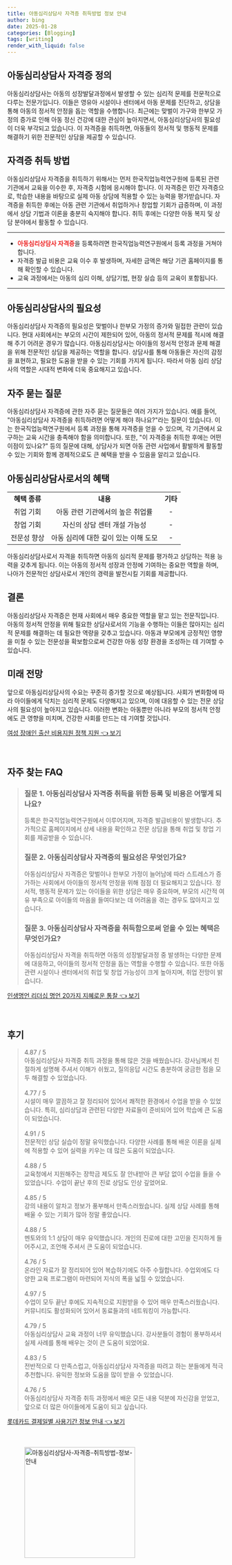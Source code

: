 ```yaml
---
title: 아동심리상담사 자격증 취득방법 정보 안내
author: bing
date: 2025-01-28
categories: [Blogging]
tags: [writing]
render_with_liquid: false
---
```



<h2 id='아동심리상담사_자격증_정의'>아동심리상담사 자격증 정의</h2>

<p>아동심리상담사는 아동의 성장발달과정에서 발생할 수 있는 심리적 문제를 전문적으로 다루는 전문가입니다. 이들은 영유아 시설이나 센터에서 아동 문제를 진단하고, 상담을 통해 아동의 정서적 안정을 돕는 역할을 수행합니다. 최근에는 맞벌이 가구와 한부모 가정의 증가로 인해 아동 정신 건강에 대한 관심이 높아지면서, 아동심리상담사의 필요성이 더욱 부각되고 있습니다. 이 자격증을 취득하면, 아동들의 정서적 및 행동적 문제를 해결하기 위한 전문적인 상담을 제공할 수 있습니다.</p>

<h2 id='자격증_취득_방법'>자격증 취득 방법</h2>

<p>아동심리상담사 자격증을 취득하기 위해서는 먼저 한국직업능력연구원에 등록된 관련 기관에서 교육을 이수한 후, 자격증 시험에 응시해야 합니다. 이 자격증은 민간 자격증으로, 학습한 내용을 바탕으로 실제 아동 상담에 적용할 수 있는 능력을 평가받습니다. 자격증을 취득한 후에는 아동 관련 기관에서 취업하거나 창업할 기회가 급증하며, 이 과정에서 상담 기법과 이론을 충분히 숙지해야 합니다. 취득 후에는 다양한 아동 복지 및 상담 분야에서 활동할 수 있습니다.</p>

<hr />

<ul>
    <li><b><span style="color: #ee2323;">아동심리상담사 자격증</span></b>을 등록하려면 한국직업능력연구원에서 등록 과정을 거쳐야 합니다.</li>
    <li>자격증 발급 비용은 교육 이수 후 발생하며, 자세한 금액은 해당 기관 홈페이지를 통해 확인할 수 있습니다.</li>
    <li>교육 과정에서는 아동의 심리 이해, 상담기법, 현장 실습 등의 교육이 포함됩니다.</li>
</ul>

<hr />

<h2 id='아동심리상담사의_필요성'>아동심리상담사의 필요성</h2>

<p>아동심리상담사 자격증의 필요성은 맞벌이나 한부모 가정의 증가와 밀접한 관련이 있습니다. 현대 사회에서는 부모의 시간이 제한되어 있어, 아동의 정서적 문제를 적시에 해결해 주기 어려운 경우가 많습니다. 아동심리상담사는 아이들의 정서적 안정과 문제 해결을 위해 전문적인 상담을 제공하는 역할을 합니다. 상담사를 통해 아동들은 자신의 감정을 표현하고, 필요한 도움을 받을 수 있는 기회를 가지게 됩니다. 따라서 아동 심리 상담사의 역할은 시대적 변화에 더욱 중요해지고 있습니다.</p>

<h2 id='자주_묻는_질문'>자주 묻는 질문</h2>

<p>아동심리상담사 자격증에 관한 자주 묻는 질문들은 여러 가지가 있습니다. 예를 들어, "아동심리상담사 자격증을 취득하려면 어떻게 해야 하나요?"라는 질문이 있습니다. 이는 한국직업능력연구원에서 등록 과정을 통해 자격증을 얻을 수 있으며, 각 기관에서 요구하는 교육 시간을 충족해야 함을 의미합니다. 또한, "이 자격증을 취득한 후에는 어떤 이점이 있나요?" 등의 질문에 대해, 상담사가 되면 아동 관련 사업에서 활발하게 활동할 수 있는 기회와 함께 경제적으로도 큰 혜택을 받을 수 있음을 알리고 있습니다.</p>

<h2 id='아동심리상담사_혜택'>아동심리상담사로서의 혜택</h2>

<table>
    <tr>
        <td style="text-align: center; height: 17px;"><b>혜택 종류</b></td>
        <td style="text-align: center; height: 17px;"><b>내용</b></td>
        <td style="text-align: center; height: 17px;"><b>기타</b></td>
    </tr>
    <tr>
        <td style="text-align: center; height: 17px;">취업 기회</td>
        <td style="text-align: center; height: 17px;">아동 관련 기관에서의 높은 취업률</td>
        <td style="text-align: center; height: 17px;">-</td>
    </tr>
    <tr>
        <td style="text-align: center; height: 17px;">창업 기회</td>
        <td style="text-align: center; height: 17px;">자신의 상담 센터 개설 가능성</td>
        <td style="text-align: center; height: 17px;">-</td>
    </tr>
    <tr>
        <td style="text-align: center; height: 17px;">전문성 향상</td>
        <td style="text-align: center; height: 17px;">아동 심리에 대한 깊이 있는 이해 도모</td>
        <td style="text-align: center; height: 17px;">-</td>
    </tr>
</table>

<p>아동심리상담사로서 자격을 취득하면 아동의 심리적 문제를 평가하고 상담하는 적용 능력을 갖추게 됩니다. 이는 아동의 정서적 성장과 안정에 기여하는 중요한 역할을 하며, 나아가 전문적인 상담사로서 개인의 경력을 발전시킬 기회를 제공합니다.</p>

<h2 id='결론'>결론</h2>

<p>아동심리상담사 자격증은 현재 사회에서 매우 중요한 역할을 맡고 있는 전문직입니다. 아동의 정서적 안정을 위해 필요한 상담사로서의 기능을 수행하는 이들은 많아지는 심리적 문제를 해결하는 데 필요한 역량을 갖추고 있습니다. 아동과 부모에게 긍정적인 영향을 미칠 수 있는 전문성을 확보함으로써 건강한 아동 성장 환경을 조성하는 데 기여할 수 있습니다.</p>

<h2 id='미래_전망'>미래 전망</h2>

<p>앞으로 아동심리상담사의 수요는 꾸준히 증가할 것으로 예상됩니다. 사회가 변화함에 따라 아이들에게 닥치는 심리적 문제도 다양해지고 있으며, 이에 대응할 수 있는 전문 상담사의 필요성이 높아지고 있습니다. 이러한 변화는 아동뿐만 아니라 부모의 정서적 안정에도 큰 영향을 미치며, 건강한 사회를 만드는 데 기여할 것입니다.</p>


<p><a class="click-button" title="여성 장애인 출산 비용지원 정책 지원" href="https://24nara.github.io/posts/%EC%97%AC%EC%84%B1-%EC%9E%A5%EC%95%A0%EC%9D%B8-%EC%B6%9C%EC%82%B0-%EB%B9%84%EC%9A%A9%EC%A7%80%EC%9B%90-%EC%A0%95%EC%B1%85-%EC%A7%80%EC%9B%90/" rel="dofollow">여성 장애인 출산 비용지원 정책 지원 👈 보기</a></p><br>
<h2 id='자주_찾는_FAQ'>자주 찾는 FAQ</h2>
<div itemscope="" itemtype="https://schema.org/FAQPage"> 
<blockquote> 
<div itemscope="" itemprop="mainEntity" itemtype="https://schema.org/Question"> 
<h3 itemprop="name">질문 1. 아동심리상담사 자격증 취득을 위한 등록 및 비용은 어떻게 되나요?</h3> 
<div itemscope="" itemprop="acceptedAnswer" itemtype="https://schema.org/Answer"> 
<span itemprop="text"> 
<p>등록은 한국직업능력연구원에서 이루어지며, 자격증 발급비용이 발생합니다. 추가적으로 홈페이지에서 상세 내용을 확인하고 전문 상담을 통해 취업 및 창업 기회를 제공받을 수 있습니다.</p> 
</span> 
</div> 
</div> 
<div itemscope="" itemprop="mainEntity" itemtype="https://schema.org/Question"> 
<h3 itemprop="name">질문 2. 아동심리상담사 자격증의 필요성은 무엇인가요?</h3> 
<div itemscope="" itemprop="acceptedAnswer" itemtype="https://schema.org/Answer"> 
<span itemprop="text"> 
<p>아동심리상담사 자격증은 맞벌이나 한부모 가정이 늘어남에 따라 스트레스가 증가하는 사회에서 아이들의 정서적 안정을 위해 점점 더 필요해지고 있습니다. 정서적, 행동적 문제가 있는 아이들을 위한 상담은 매우 중요하며, 부모의 시간적 여유 부족으로 아이들의 마음을 들여다보는 데 어려움을 겪는 경우도 많아지고 있습니다.</p> 
</span> 
</div> 
</div> 
<div itemscope="" itemprop="mainEntity" itemtype="https://schema.org/Question"> 
<h3 itemprop="name">질문 3. 아동심리상담사 자격증을 취득함으로써 얻을 수 있는 혜택은 무엇인가요?</h3> 
<div itemscope="" itemprop="acceptedAnswer" itemtype="https://schema.org/Answer"> 
<span itemprop="text"> 
<p>아동심리상담사 자격을 취득하면 아동의 성장발달과정 중 발생하는 다양한 문제에 대응하고, 아이들의 정서적 안정을 돕는 역할을 수행할 수 있습니다. 또한 아동 관련 시설이나 센터에서의 취업 및 창업 가능성이 크게 높아지며, 취업 전망이 밝습니다.</p> 
</span> 
</div> 
</div> 
</blockquote> 
</div>
<p><a class="click-button" title="인생명언 리더십 명언 20가지 지혜로운 통찰" href="https://24nara.github.io/posts/%EC%9D%B8%EC%83%9D%EB%AA%85%EC%96%B8-%EB%A6%AC%EB%8D%94%EC%8B%AD-%EB%AA%85%EC%96%B8-20%EA%B0%80%EC%A7%80-%EC%A7%80%ED%98%9C%EB%A1%9C%EC%9A%B4-%ED%86%B5%EC%B0%B0/" rel="dofollow">인생명언 리더십 명언 20가지 지혜로운 통찰 👈 보기</a></p><br>
<h2 id='후기'>후기</h2>
<div itemscope itemtype="https://schema.org/Product">
  <blockquote>
  <div itemprop="review" itemscope itemtype="https://schema.org/Review">
      <div itemprop="reviewRating" itemscope itemtype="https://schema.org/Rating"> <span itemprop="ratingValue">4.87</span> / <span itemprop="bestRating">5</span> </div>
      <span itemprop="reviewBody">아동심리상담사 자격증 취득 과정을 통해 많은 것을 배웠습니다. 강사님께서 친절하게 설명해 주셔서 이해가 쉬웠고, 질의응답 시간도 충분하여 궁금한 점을 모두 해결할 수 있었습니다.</span>
  </div>
  <br>
  <div itemprop="review" itemscope itemtype="https://schema.org/Review">
      <div itemprop="reviewRating" itemscope itemtype="https://schema.org/Rating"> <span itemprop="ratingValue">4.77</span> / <span itemprop="bestRating">5</span> </div>
      <span itemprop="reviewBody">시설이 매우 깔끔하고 잘 정리되어 있어서 쾌적한 환경에서 수업을 받을 수 있었습니다. 특히, 심리상담과 관련된 다양한 자료들이 준비되어 있어 학습에 큰 도움이 되었습니다.</span>
  </div>
  <br>
  <div itemprop="review" itemscope itemtype="https://schema.org/Review">
      <div itemprop="reviewRating" itemscope itemtype="https://schema.org/Rating"> <span itemprop="ratingValue">4.91</span> / <span itemprop="bestRating">5</span> </div>
      <span itemprop="reviewBody">전문적인 상담 실습이 정말 유익했습니다. 다양한 사례를 통해 배운 이론을 실제에 적용할 수 있어 실력을 키우는 데 많은 도움이 되었습니다.</span>
  </div>
  <br>
  <div itemprop="review" itemscope itemtype="https://schema.org/Review">
      <div itemprop="reviewRating" itemscope itemtype="https://schema.org/Rating"> <span itemprop="ratingValue">4.88</span> / <span itemprop="bestRating">5</span> </div>
      <span itemprop="reviewBody">교육청에서 지원해주는 장학금 제도도 잘 안내받아 큰 부담 없이 수업을 들을 수 있었습니다. 수업이 끝난 후의 진로 상담도 인상 깊었어요.</span>
  </div>
  <br>
  <div itemprop="review" itemscope itemtype="https://schema.org/Review">
      <div itemprop="reviewRating" itemscope itemtype="https://schema.org/Rating"> <span itemprop="ratingValue">4.85</span> / <span itemprop="bestRating">5</span> </div>
      <span itemprop="reviewBody">강의 내용이 알차고 정보가 풍부해서 만족스러웠습니다. 실제 상담 사례를 통해 배울 수 있는 기회가 많아 정말 좋았습니다.</span>
  </div>
  <br>
  <div itemprop="review" itemscope itemtype="https://schema.org/Review">
      <div itemprop="reviewRating" itemscope itemtype="https://schema.org/Rating"> <span itemprop="ratingValue">4.88</span> / <span itemprop="bestRating">5</span> </div>
      <span itemprop="reviewBody">멘토와의 1:1 상담이 매우 유익했습니다. 개인의 진로에 대한 고민을 진지하게 들어주시고, 조언해 주셔서 큰 도움이 되었습니다.</span>
  </div>
  <br>
  <div itemprop="review" itemscope itemtype="https://schema.org/Review">
      <div itemprop="reviewRating" itemscope itemtype="https://schema.org/Rating"> <span itemprop="ratingValue">4.76</span> / <span itemprop="bestRating">5</span> </div>
      <span itemprop="reviewBody">온라인 자료가 잘 정리되어 있어 복습하기에도 아주 수월합니다. 수업외에도 다양한 교육 프로그램이 마련되어 지식의 폭을 넓힐 수 있었습니다.</span>
  </div>
  <br>
  <div itemprop="review" itemscope itemtype="https://schema.org/Review">
      <div itemprop="reviewRating" itemscope itemtype="https://schema.org/Rating"> <span itemprop="ratingValue">4.97</span> / <span itemprop="bestRating">5</span> </div>
      <span itemprop="reviewBody">수업이 모두 끝난 후에도 지속적으로 지원받을 수 있어 매우 만족스러웠습니다. 커뮤니티도 활성화되어 있어서 동료들과의 네트워킹이 가능합니다.</span>
  </div>
  <br>
  <div itemprop="review" itemscope itemtype="https://schema.org/Review">
      <div itemprop="reviewRating" itemscope itemtype="https://schema.org/Rating"> <span itemprop="ratingValue">4.79</span> / <span itemprop="bestRating">5</span> </div>
      <span itemprop="reviewBody">아동심리상담사 교육 과정이 너무 유익했습니다. 강사분들이 경험이 풍부하셔서 실제 사례를 통해 배우는 것이 큰 도움이 되었어요.</span>
  </div>
  <br>
  <div itemprop="review" itemscope itemtype="https://schema.org/Review">
      <div itemprop="reviewRating" itemscope itemtype="https://schema.org/Rating"> <span itemprop="ratingValue">4.83</span> / <span itemprop="bestRating">5</span> </div>
      <span itemprop="reviewBody">전반적으로 다 만족스럽고, 아동심리상담사 자격증을 따려고 하는 분들에게 적극 추천합니다. 유익한 정보와 도움을 많이 받을 수 있었습니다.</span>
  </div>
  <br>
  <div itemprop="review" itemscope itemtype="https://schema.org/Review">
      <div itemprop="reviewRating" itemscope itemtype="https://schema.org/Rating"> <span itemprop="ratingValue">4.76</span> / <span itemprop="bestRating">5</span> </div>
      <span itemprop="reviewBody">아동심리상담사 자격증 취득 과정에서 배운 모든 내용 덕분에 자신감을 얻었고, 앞으로 더 많은 아이들에게 도움이 되고 싶습니다.</span>
  </div>
  </blockquote>
</div>
<p><a class="click-button" title="롯데카드 결제일별 사용기간 정보 안내" href="https://24nara.github.io/posts/%EB%A1%AF%EB%8D%B0%EC%B9%B4%EB%93%9C-%EA%B2%B0%EC%A0%9C%EC%9D%BC%EB%B3%84-%EC%82%AC%EC%9A%A9%EA%B8%B0%EA%B0%84-%EC%A0%95%EB%B3%B4-%EC%95%88%EB%82%B4/" rel="dofollow">롯데카드 결제일별 사용기간 정보 안내 👈 보기</a></p><br>
<figure class="image"><img src="https://24nara.github.io/assets/img/thumbnail/아동심리상담사-자격증-취득방법-정보-안내.webp" alt="아동심리상담사-자격증-취득방법-정보-안내" width="256" height="256"></figure>